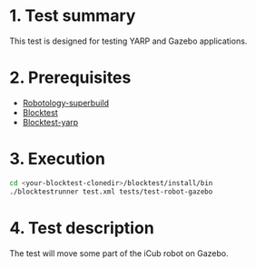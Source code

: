 # 1. Test summary
This test is designed for testing YARP and Gazebo applications.

# 2. Prerequisites
- [Robotology-superbuild](https://github.com/robotology/robotology-superbuild)
- [Blocktest](https://github.com/robotology/blocktest)
- [Blocktest-yarp](https://github.com/robotology/blocktest-yarp-plugins)

# 3. Execution
```bash
cd <your-blocktest-clonedir>/blocktest/install/bin
./blocktestrunner test.xml tests/test-robot-gazebo
```

# 4. Test description
The test will move some part of the iCub robot on Gazebo.
